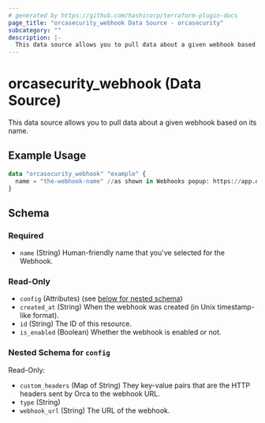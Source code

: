 ```yaml
---
# generated by https://github.com/hashicorp/terraform-plugin-docs
page_title: "orcasecurity_webhook Data Source - orcasecurity"
subcategory: ""
description: |-
  This data source allows you to pull data about a given webhook based on its name.
---
```


# orcasecurity_webhook (Data Source)

This data source allows you to pull data about a given webhook based on its name.

## Example Usage

```terraform
data "orcasecurity_webhook" "example" {
  name = "the-webhook-name" //as shown in Webhooks popup: https://app.orcasecurity.io/integrations?configure=%22webhookModalId%22
}
```

<!-- schema generated by tfplugindocs -->
## Schema

### Required

- `name` (String) Human-friendly name that you've selected for the Webhook.

### Read-Only

- `config` (Attributes) (see [below for nested schema](#nestedatt--config))
- `created_at` (String) When the webhook was created (in Unix timestamp-like format).
- `id` (String) The ID of this resource.
- `is_enabled` (Boolean) Whether the webhook is enabled or not.

<a id="nestedatt--config"></a>
### Nested Schema for `config`

Read-Only:

- `custom_headers` (Map of String) They key-value pairs that are the HTTP headers sent by Orca to the webhook URL.
- `type` (String)
- `webhook_url` (String) The URL of the webhook.


